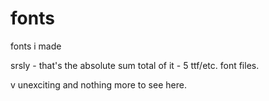 # fonts
 fonts i made

srsly - that's the absolute sum total of it - 5 ttf/etc. font files.

v unexciting and nothing more to see here.
